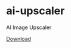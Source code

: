 # ai-upscaler

AI Image Upscaler

[Download](https://github.com/prongbang/ai-upscaler/releases/tag/0.0.9)
